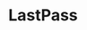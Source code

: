 ---
blog: https://blog.lastpass.com/
codehost: https://github.com/lastpass
colors:
- '#D32D27'
facebook: https://www.facebook.com/LastPass
googleplus: https://plus.google.com/+LastPass
guide: https://lastpass.com/press-room/
instagram: https://www.instagram.com/lastpassofficial/
linkedin: https://www.linkedin.com/company/lastpass
logohandle: lastpass
other:
- name: Spiceworks
  url: https://community.spiceworks.com/pages/lastpass
sort: lastpass
title: LastPass
twitter: https://x.com/LastPass
website: https://www.lastpass.com/
wikipedia: https://en.wikipedia.org/wiki/LastPass
youtube: https://www.youtube.com/c/LastPass
---